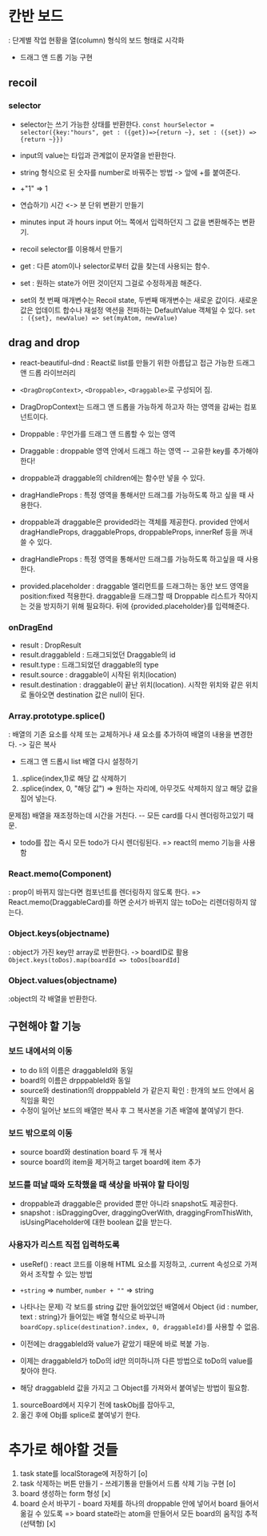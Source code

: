 # 칸반 보드

: 단계별 작업 현황을 열(column) 형식의 보드 형태로 시각화

- 드래그 앤 드롭 기능 구현

## recoil

### selector

- selector는 쓰기 가능한 상태를 반환한다.
  `const hourSelector = selector({key:"hours", get : ({get})=>{return ~}, set : ({set}) => {return ~}})`

- input의 value는 타입과 관계없이 문자열을 반환한다.
- string 형식으로 된 숫자를 number로 바꿔주는 방법 -> 앞에 +를 붙여준다.
- +"1" => 1

* 연습하기) 시간 <-> 분 단위 변환기 만들기

- minutes input 과 hours input 어느 쪽에서 입력하던지 그 값을 변환해주는 변환기.
- recoil selector를 이용해서 만들기

- get : 다른 atom이나 selector로부터 값을 찾는데 사용되는 함수.
- set : 원하는 state가 어떤 것이던지 그걸로 수정하게끔 해준다.

- set의 첫 번째 매개변수는 Recoil state, 두번째 매개변수는 새로운 값이다. 새로운 값은 업데이트 합수나 재설정 액션을 전파하는 DefaultValue 객체일 수 있다.
  `set : ({set}, newValue) => set(myAtom, newValue)`

## drag and drop

- react-beautiful-dnd : React로 list를 만들기 위한 아름답고 접근 가능한 드래그 앤 드롭 라이브러리

- `<DragDropContext>`, `<Droppable>`, `<Draggable>`로 구성되어 짐.
- DragDropContext는 드래그 앤 드롭을 가능하게 하고자 하는 영역을 감싸는 컴포넌트이다.
- Droppable : 무언가를 드래그 앤 드롭할 수 있는 영역
- Draggable : droppable 영역 안에서 드래그 하는 영역 -- 고유한 key를 추가해야 한다!
- droppable과 draggable의 children에는 함수만 넣을 수 있다.

- dragHandleProps : 특정 영역을 통해서만 드래그를 가능하도록 하고 싶을 때 사용한다.
- droppable과 draggable은 provided라는 객체를 제공한다. provided 안에서 dragHandleProps, draggableProps, droppableProps, innerRef 등을 꺼내 쓸 수 있다.

- dragHandleProps : 특정 영역을 통해서만 드래그를 가능하도록 하고싶을 때 사용한다.
- provided.placeholder : draggable 엘리먼트를 드래그하는 동안 보드 영역을 position:fixed 적용한다. draggable을 드래그할 때 Droppable 리스트가 작아지는 것을 방지하기 위해 필요하다. </Draggable> 뒤에 {provided.placeholder}를 입력해준다.

### onDragEnd

- result : DropResult
- result.draggableId : 드래그되었던 Draggable의 id
- result.type : 드래그되었던 draggable의 type
- result.source : draggable이 시작된 위치(location)
- result.destination : draggable이 끝난 위치(location). 시작한 위치와 같은 위치로 돌아오면 destination 값은 null이 된다.

### Array.prototype.splice()

: 배열의 기존 요소를 삭제 또는 교체하거나 새 요소를 추가하여 배열의 내용을 변경한다. -> 깊은 복사

- 드래그 앤 드롭시 list 배열 다시 설정하기

1. .splice(index,1)로 해당 값 삭제하기
2. .splice(index, 0, "해당 값") => 원하는 자리에, 아무것도 삭제하지 않고 해당 값을 집어 넣는다.

문제점) 배열을 재조정하는데 시간을 거친다. -- 모든 card를 다시 렌더링하고있기 때문.

- todo를 잡는 즉시 모든 todo가 다시 렌더링된다. => react의 memo 기능을 사용함

### React.memo(Component)

: prop이 바뀌지 않는다면 컴포넌트를 렌더링하지 않도록 한다.
=> React.memo(DraggableCard)를 하면 순서가 바뀌지 않는 toDo는 리렌더링하지 않는다.

### Object.keys(objectname)

: object가 가진 key만 array로 반환한다. -> boardID로 활용
`Object.keys(toDos).map(boardId => toDos[boardId]`

### Object.values(objectname)

:object의 각 배열을 반환한다.

## 구현해야 할 기능

### 보드 내에서의 이동

- to do li의 이름은 draggableId와 동일
- board의 이름은 drpppableId와 동일
- source와 destination의 dropppableId 가 같은지 확인 : 한개의 보드 안에서 움직임을 확인
- 수정이 일어난 보드의 배열만 복사 후 그 복사본을 기존 배열에 붙여넣기 한다.

### 보드 밖으로의 이동

- source board와 destination board 두 개 복사
- source board의 item을 제거하고 target board에 item 추가

### 보드를 떠날 때와 도착했을 때 색상을 바꿔야 할 타이밍

- droppable과 draggable은 provided 뿐만 아니라 snapshot도 제공한다.
- snapshot : isDraggingOver, draggingOverWith, draggingFromThisWith, isUsingPlaceholder에 대한 boolean 값을 받는다.

### 사용자가 리스트 직접 입력하도록

- useRef() : react 코드를 이용해 HTML 요소를 지정하고, .current 속성으로 가져와서 조작할 수 있는 방법

- `+string` => number, `number + ""` => string
- 나타나는 문제) 각 보드를 string 값만 들어있었던 배열에서 Object {id : number, text : string}가 들어있는 배열 형식으로 바꾸니까 `boardCopy.splice(destination?.index, 0, draggableId)`를 사용할 수 없음.

- 이전에는 draggableId와 value가 같았기 때문에 바로 복붙 가능.
- 이제는 draggableId가 toDo의 id만 의미하니까 다른 방법으로 toDo의 value를 찾아야 한다.
- 해당 draggableId 값을 가지고 그 Object를 가져와서 붙여넣는 방법이 필요함.

1. sourceBoard에서 지우기 전에 taskObj를 잡아두고,
2. 옮긴 후에 Obj를 splice로 붙여넣기 한다.

# 추가로 해야할 것들

1. task state를 localStorage에 저장하기 [o]
2. task 삭제하는 버튼 만들기 - 쓰레기통을 만들어서 드롭 삭제 기능 구현 [o]
3. board 생성하는 form 형성 [x]
4. board 순서 바꾸기 - board 자체를 하나의 droppable 안에 넣어서 board 들어서 옮길 수 있도록 => board state라는 atom을 만들어서 모든 board의 움직임 추적 (선택형) [x]
